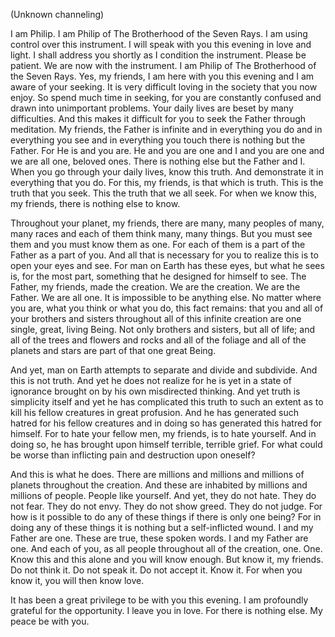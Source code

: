 <p class="channel-type">(Unknown channeling)</p>
<p>I am Philip. I am Philip of The Brotherhood of the Seven Rays. I am using control over this instrument. I will speak with you this evening in love and light. I shall address you shortly as I condition the instrument. Please be patient. We are now with the instrument. I am Philip of The Brotherhood of the Seven Rays. Yes, my friends, I am here with you this evening and I am aware of your seeking. It is very difficult loving in the society that you now enjoy. So spend much time in seeking, for you are constantly confused and drawn into unimportant problems. Your daily lives are beset by many difficulties. And this makes it difficult for you to seek the Father through meditation. My friends, the Father is infinite and in everything you do and in everything you see and in everything you touch there is nothing but the Father. For He is and you are. He and you are one and I and you are one and we are all one, beloved ones. There is nothing else but the Father and I. When you go through your daily lives, know this truth. And demonstrate it in everything that you do. For this, my friends, is that which is truth. This is the truth that you seek. This the truth that we all seek. For when we know this, my friends, there is nothing else to know.</p>
<p>Throughout your planet, my friends, there are many, many peoples of many, many races and each of them think many, many things. But you must see them and you must know them as one. For each of them is a part of the Father as a part of you. And all that is necessary for you to realize this is to open your eyes and see. For man on Earth has these eyes, but what he sees is, for the most part, something that he designed for himself to see. The Father, my friends, made the creation. We are the creation. We are the Father. We are all one. It is impossible to be anything else. No matter where you are, what you think or what you do, this fact remains: that you and all of your brothers and sisters throughout all of this infinite creation are one single, great, living Being. Not only brothers and sisters, but all of life; and all of the trees and flowers and rocks and all of the foliage and all of the planets and stars are part of that one great Being.</p>
<p>And yet, man on Earth attempts to separate and divide and subdivide. And this is not truth. And yet he does not realize for he is yet in a state of ignorance brought on by his own misdirected thinking. And yet truth is simplicity itself and yet he has complicated this truth to such an extent as to kill his fellow creatures in great profusion. And he has generated such hatred for his fellow creatures and in doing so has generated this hatred for himself. For to hate your fellow men, my friends, is to hate yourself. And in doing so, he has brought upon himself terrible, terrible grief. For what could be worse than inflicting pain and destruction upon oneself?</p>
<p>And this is what he does. There are millions and millions and millions of planets throughout the creation. And these are inhabited by millions and millions of people. People like yourself. And yet, they do not hate. They do not fear. They do not envy. They do not show greed. They do not judge. For how is it possible to do any of these things if there is only one being? For in doing any of these things it is nothing but a self-inflicted wound. I and my Father are one. These are true, these spoken words. I and my Father are one. And each of you, as all people throughout all of the creation, one. One. Know this and this alone and you will know enough. But know it, my friends. Do not think it. Do not speak it. Do not accept it. Know it. For when you know it, you will then know love.</p>
<p>It has been a great privilege to be with you this evening. I am profoundly grateful for the opportunity. I leave you in love. For there is nothing else. My peace be with you.</p>